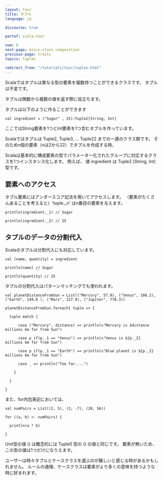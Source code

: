 ```yaml
---
layout: tour
title: タプル
language: ja

discourse: true

partof: scala-tour

num: 6
next-page: mixin-class-composition
previous-page: traits
topics: tuples

redirect_from: "/tutorials/tour/tuples.html"
---
```


Scalaではタプルは異なる型の要素を複数持つことができるクラスです。
タプルは不変です。

タプルは関数から複数の値を返す際に役立ちます。

タプルは以下のように作ることができます

```tut
val ingredient = ("Sugar" , 25):Tuple2[String, Int]
```
ここではString要素を1つとInt要素を1つ含むタプルを作っています。

Scalaではタプルは Tuple2, Tuple3, … Tuple22 までの一連のクラス群です。
そのためn個の要素（nは2から22）でタプルを作成する時、

Scalaは基本的に構成要素の型でパラメーター化されたグループに対応するクラスを1つインスタンス化します。
例えば、 値 ingredient は Tuple2 [String, Int]型です。

## 要素へのアクセス

タプル要素にはアンダースコア記法を用いてアクセスします。
（要素がたくさんあることを考えると）'tuple._n' はn番目の要素を与えます。

```tut
println(ingredient._1) // Sugar

println(ingredient._2) // 25
```

## タプルのデータの分割代入

Scalaのタプルは分割代入にも対応しています。

```tut
val (name, quantity) = ingredient

println(name) // Sugar

println(quantity) // 25
```

タプルの分割代入はパターンマッチングでも使われます。

```tut
val planetDistanceFromSun = List(("Mercury", 57.9), ("Venus", 108.2), ("Earth", 149.6 ), ("Mars", 227.9), ("Jupiter", 778.3))

planetDistanceFromSun.foreach{ tuple => {
  
  tuple match {
    
      case ("Mercury", distance) => println(s"Mercury is $distance millions km far from Sun")
      
      case p if(p._1 == "Venus") => println(s"Venus is ${p._2} millions km far from Sun")
      
      case p if(p._1 == "Earth") => println(s"Blue planet is ${p._2} millions km far from Sun")
      
      case _ => println("Too far....")
      
    }
    
  }
  
}
```

また、for内包表記においては、

```tut
val numPairs = List((2, 5), (3, -7), (20, 56))

for ((a, b) <- numPairs) {

  println(a * b)
  
}
```

Unit型の値 () は概念的には Tuple0 型の () の値と同じです。
要素が無いため、この型の値は1つだけになりえます。

ユーザーは時々タプルとケースクラスを選ぶのが難しいと感じる時があるかもしれません。
ルールの通理、ケースクラスは要素がより多くの意味を持つような時に好まれます。
